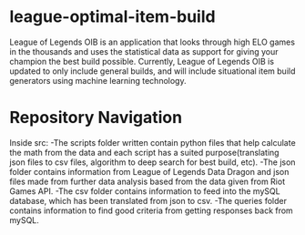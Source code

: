 # league-optimal-item-build

League of Legends OIB is an application that looks through high ELO games in the thousands and uses the statistical data as support for giving your champion the best build possible.
Currently, League of Legends OIB is updated to only include general builds, and will include situational item build generators using machine learning technology.

# Repository Navigation 

Inside src:
-The scripts folder written contain python files that help calculate the math from the data and each script has a suited purpose(translating json files to csv files, algorithm to deep search for best build, etc).
-The json folder contains information from League of Legends Data Dragon and json files made from further data analysis based from the data given from Riot Games API.
-The csv folder contains information to feed into the mySQL database, which has been translated from json to csv.
-The queries folder contains information to find good criteria from getting responses back from mySQL.
